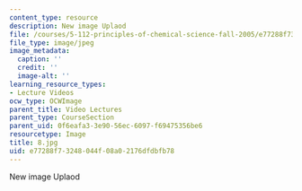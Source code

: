 ```yaml
---
content_type: resource
description: New image Uplaod
file: /courses/5-112-principles-of-chemical-science-fall-2005/e77288f73248044f08a02176dfdbfb78_8.jpg
file_type: image/jpeg
image_metadata:
  caption: ''
  credit: ''
  image-alt: ''
learning_resource_types:
- Lecture Videos
ocw_type: OCWImage
parent_title: Video Lectures
parent_type: CourseSection
parent_uid: 0f6eafa3-3e90-56ec-6097-f69475356be6
resourcetype: Image
title: 8.jpg
uid: e77288f7-3248-044f-08a0-2176dfdbfb78
---
```

New image Uplaod


